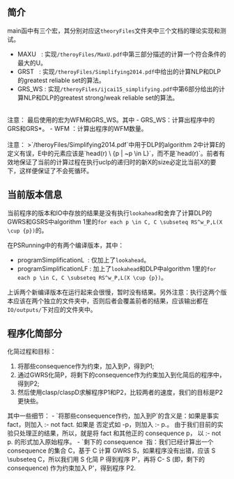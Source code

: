## 简介
main函中有三个宏，其分别对应这`theoryFiles`文件夹中三个文档的理论实现和测试。
- MAXU&nbsp;&nbsp;&nbsp;:&nbsp;实现`/theroyFiles/MaxU.pdf`中第三部分描述的计算一个符合条件的最大的U。
- GRST&nbsp;&nbsp;&nbsp;:&nbsp;实现`/theroyFiles/Simplifying2014.pdf`中给出的计算NLP和DLP的greatest reliable set的算法。
- GRS_WS&nbsp;:&nbsp;实现`/theroyFiles/ijcai15_simplifying.pdf`中第6部分给出的计算NLP和DLP的greatest strong/weak reliable set的算法。
<br/>
注意：
最后使用的宏为WFM和GRS_WS。其中
- GRS_WS：计算出程序中的GRS和GRS*。
- WFM&nbsp;：计算出程序的WFM数量。
<br/><br/>
注意：
>`/theroyFiles/Simplifying2014.pdf`中用于DLP的algorithm 2中计算E的定义有误，E中的元素应该是`head(r) \ {p | ~p \in L}`，而不是`head(r)`。前者有效地保证了当前的计算过程在执行uclp的递归时的新X的size必定比当前X的要下，这样便保证了不会死循环。

## 当前版本信息
当前程序的版本和IO中存放的结果是没有执行`lookahead`和舍弃了计算DLP的GWRS和GSRS中algorithm 1里的`for each p \in C, C \subseteq RS^w_P,L(X \cup {p})`的。

在PSRunning中的有两个编译版本，其中：
- programSimplificationL&nbsp;&nbsp;:&nbsp;仅加上了`lookahead`。
- programSimplificationLF&nbsp;:&nbsp;加上了`lookahead`和DLP中algorithm 1里的`for each p \in C, C \subseteq RS^w_P,L(X \cup {p})`。

上诉两个新编译版本在运行起来会很慢，暂时没有结果。另外注意：执行这两个版本应该在两个独立的文件夹中，否则后者会覆盖前者的结果，应该输出都在`IO/outputs/`下对应的文件夹中。

## 程序化简部分
化简过程和目标：
<ol>
<li>将那些consequence作为约束，加入到P，得到P1;</li>
<li>通过GWRS化简P，将剩下的consequence作为约束加入到化简后的程序中，得到P2;</li>
<li>然后使用clasp/claspD求解程序P1和P2，比较两者的速度，我们的目标是P2更快些。</li>
</ol>
其中一些细节：
- `将那些consequence作约，加入到P`的含义是：如果是事实 fact，则加入 :- not fact. 如果是 否定式如 -p，则加入 :- p.。
由于我们目前的实验只处理正的结果，所以，就是将 fact 和其他正的 consequence p， 以  :- not p. 的形式加入原始程序。
- `剩下的 consequence `指：我们已经计算出一个 consequence 的集合 C，基于 C 计算 GWRS S，如果程序没有出错，应该 S \subseteq C，所以我们用 S 化简 P 得到程序 P'，再将 C- S (即，剩下的 consequence) 作为约束加入 P'，得到程序 P2.‍
